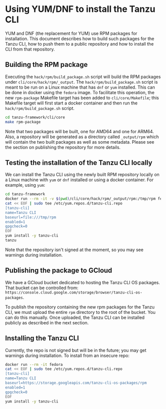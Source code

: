 # Using YUM/DNF to install the Tanzu CLI

YUM and DNF (the replacement for YUM) use RPM packages for installation.  This document describes how to
build such packages for the Tanzu CLI, how to push them to a public repository and how to install the CLI
from that repository.

## Building the RPM package

Executing the `hack/rpm/build_package.sh` script will build the RPM packages under `cli/core/hack/rpm/_output`.
The `hack/rpm/build_package.sh` script is meant to be run on a Linux machine that has `dnf` or `yum` installed.
This can be done in docker using the `fedora` image.  To facilitate this operation, the new `rpm-package`
Makefile target has been added to `cli/core/Makefile`; this Makefile target will first start a docker
container and then run the `hack/rpm/build_package.sh` script.

```bash
cd tanzu-framework/cli/core
make rpm-package
```

Note that two packages will be built, one for AMD64 and one for ARM64.
Also, a repository will be generated as a directory called `_output/rpm` which will contain the two
built packages as well as some metadata.  Please see the section on publishing the repository for more details.

## Testing the installation of the Tanzu CLI locally

We can install the Tanzu CLI using the newly built RPM repository locally on a Linux machine with `yum` or `dnf`
installed or using a docker container.  For example, using `yum`:

```bash
cd tanzu-framework
docker run --rm -it -v $(pwd)/cli/core/hack/rpm/_output/rpm:/tmp/rpm fedora
cat << EOF | sudo tee /etc/yum.repos.d/tanzu-cli.repo
[tanzu-cli]
name=Tanzu CLI
baseurl=file:///tmp/rpm
enabled=1
gpgcheck=0
EOF
yum install -y tanzu-cli
tanzu
```

Note that the repository isn't signed at the moment, so you may see warnings during installation.

## Publishing the package to GCloud

We have a GCloud bucket dedicated to hosting the Tanzu CLI OS packages.  That bucket can be controlled from:
`https://console.cloud.google.com/storage/browser/tanzu-cli-os-packages`.

To publish the repository containing the new rpm packages for the Tanzu CLI, we must upload the entire `rpm`
directory to the root of the bucket.  You can do this manually.  Once uploaded, the Tanzu CLI can be installed
publicly as described in the next section.

## Installing the Tanzu CLI

Currently, the repo is not signed but will be in the future; you may get warnings during installation.
To install from an insecure repo:

```bash
docker run --rm -it fedora
cat << EOF | sudo tee /etc/yum.repos.d/tanzu-cli.repo
[tanzu-cli]
name=Tanzu CLI
baseurl=https://storage.googleapis.com/tanzu-cli-os-packages/rpm
enabled=1
gpgcheck=0
EOF
yum install -y tanzu-cli
```
